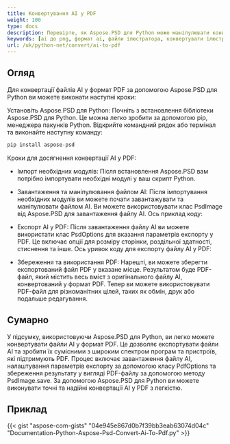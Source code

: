 ```yaml
---
title: Конвертування AI у PDF
weight: 100
type: docs
description: Перевірте, як Aspose.PSD для Python може маніпулювати конвертацією зображень AI у PDF
keywords: [ai до png, формат ai, файли ілюстратора, конвертувати ілюстратор, ai до pdf, ai до jpeg, ai до tiff, ai до psd, psd api, python, зразок коду]
url: /uk/python-net/convert/ai-to-pdf
---
```


## **Огляд**
Для конвертації файлів AI у формат PDF за допомогою Aspose.PSD для Python ви можете виконати наступні кроки:

Установіть Aspose.PSD для Python: Почніть з встановлення бібліотеки Aspose.PSD для Python. Це можна легко зробити за допомогою pip, менеджера пакунків Python. Відкрийте командний рядок або термінал та виконайте наступну команду:

```python
pip install aspose-psd
```

Кроки для досягнення конвертації AI у PDF:

- Імпорт необхідних модулів: Після встановлення Aspose.PSD вам потрібно імпортувати необхідні модулі у ваш скрипт Python.
- Завантаження та маніпулювання файлом AI: Після імпортування необхідних модулів ви можете почати завантажувати та маніпулювати файлом AI. Ви можете використовувати клас PsdImage від Aspose.PSD для завантаження файлу AI. Ось приклад коду:

- Експорт AI у PDF: Після завантаження файлу AI ви можете використати клас PsdOptions для вказання параметрів експорту у PDF. Це включає опції для розміру сторінки, роздільної здатності, стиснення та інше. Ось уривок коду для експорту файлу AI у PDF:

- Збереження та використання PDF: Нарешті, ви можете зберегти експортований файл PDF у вказане місце. Результатом буде PDF-файл, який містить весь вміст з оригінального файлу AI, конвертований у формат PDF. Тепер ви можете використовувати PDF-файл для різноманітних цілей, таких як обмін, друк або подальше редагування.

## **Сумарно**
У підсумку, використовуючи Aspose.PSD для Python, ви легко можете конвертувати файли AI у формат PDF. Це дозволяє експортувати файли AI та зробити їх сумісними з широким спектром програм та пристроїв, які підтримують PDF. Процес включає завантаження файлу AI, налаштування параметрів експорту за допомогою класу PdfOptions та збереження результату у вигляді PDF-файлу за допомогою методу PsdImage.save. За допомогою Aspose.PSD для Python ви можете виконувати точні та надійні конвертації AI у PDF з легкістю.

## **Приклад**
{{< gist "aspose-com-gists" "04e945e867d0b7f39bb3eab63074d04c" "Documentation-Python-Aspose-Psd-Convert-Ai-To-Pdf.py" >}}

